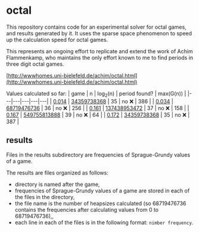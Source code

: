 # octal
This repository contains code for an experimental solver for octal games, and results generated by it.
It uses the sparse space phenomenon to speed up the calculation speed for octal games.

This represents an ongoing effort to replicate and extend the work of Achim Flammenkamp, who maintains the only effort known to me to find periods in three digit octal games.

[http://wwwhomes.uni-bielefeld.de/achim/octal.html](http://wwwhomes.uni-bielefeld.de/achim/octal.html)

Values calculated so far:
| game | n | log<sub>2</sub>(n) | period found? | max(G(n)) | 
|---|---|---|---|---|
| [0.014](results/0.014) | [34359738368](results/0.014/34359738368) | 35 | no :x: | 386 | 
| [0.034](results/0.034) | [68719476736](results/0.034/68719476736) | 36 | no :x: | 256 |
| [0.161](results/0.161) | [137438953472](results/0.161/137438953472) | 37 | no :x: | 158 |
| [0.167](results/0.167) | [549755813888](results/0.167/549755813888) | 39 | no :x: | 64 | 
| [0.172](results/0.172) | [34359738368](results/0.172/34359738368) | 35 | no :x: | 387 |

## results
Files in the results subdirectory are frequencies of Sprague-Grundy values of a game.

The results are files organized as follows:
* directory is named after the game,
* frequencies of Sprague-Grundy values of a game are stored in each of the files in the directory,
* the file name is the number of heapsizes calculated (so 68719476736 contains the frequencies after calculating values from 0 to 68719476736),,
* each line in each of the files is in the following format: ```nimber frequency```.
